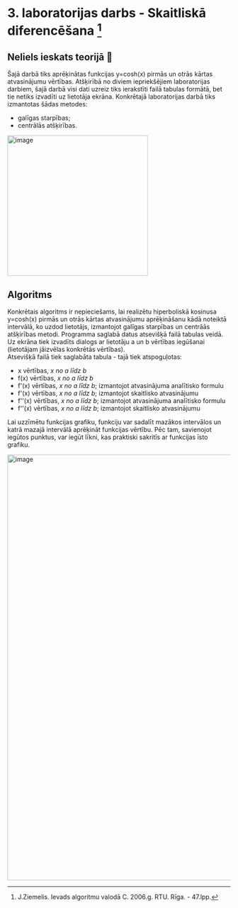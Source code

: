 # 3. laboratorijas darbs -  Skaitliskā diferencēšana [^1]  
## Neliels ieskats teorijā :mag_right:
Šajā darbā tiks aprēķinātas funkcijas y=cosh(x) pirmās un otrās kārtas atvasinājumu vērtības. Atšķirībā no diviem iepriekšējiem laboratorijas darbiem, šajā darbā visi dati uzreiz tiks ierakstīti failā tabulas formātā, bet tie netiks izvadīti uz lietotāja ekrāna. Konkrētajā laboratorijas darbā tiks izmantotas šādas metodes:  
- galīgas starpības;  
- centrālās atšķirības.  
<img width="317" alt="image" src="https://user-images.githubusercontent.com/112925785/213540699-55b508a1-17d7-4808-9df5-789936324d1a.png">

## Algoritms
Konkrētais algoritms ir nepieciešams, lai realizētu hiperboliskā kosinusa y=cosh(x) pirmās un otrās kārtas atvasinājumu aprēķināšanu kādā noteiktā intervālā, ko uzdod lietotājs, izmantojot galīgas starpības un centrāās atšķirības metodi. Programma saglabā datus atsevišķā failā tabulas veidā.  
Uz ekrāna tiek izvadīts dialogs ar lietotāju a un b vērtības iegūšanai (lietotājam jāizvēlas konkrētās vērtības).  
Atsevišķā failā tiek saglabāta tabula - tajā tiek atspoguļotas:
- x vērtības, _x no a līdz b_  
- f(x) vērtības, _x no a līdz b_  
- f'(x) vērtības, _x no a līdz b_; izmantojot atvasinājuma analītisko formulu  
- f'(x) vērtības, _x no a līdz b_; izmantojot skaitlisko atvasinājumu  
- f''(x) vērtības, _x no a līdz b_; izmantojot atvasinājuma analītisko formulu
- f''(x) vērtības, _x no a līdz b_; izmantojot skaitlisko atvasinājumu  

Lai uzzīmētu funkcijas grafiku, funkciju var sadalīt mazākos intervālos un katrā mazajā intervālā aprēķināt funkcijas vērtību. Pēc tam, savienojot iegūtos punktus, var iegūt līkni, kas praktiski sakritīs ar funkcijas īsto grafiku.  

<img width="960" alt="image" src="https://user-images.githubusercontent.com/112925785/213799328-a1787d3c-fd7b-48f5-b252-c8bce3bb06e7.png">


[^1]: J.Ziemelis. Ievads algoritmu valodā C. 2006.g. RTU. Rīga. - 47.lpp.
